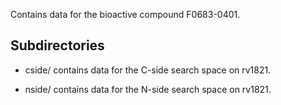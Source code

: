 Contains data for the bioactive compound F0683-0401.

## Subdirectories

- cside/ contains data for the C-side search space on rv1821.

- nside/ contains data for the N-side search space on rv1821.


